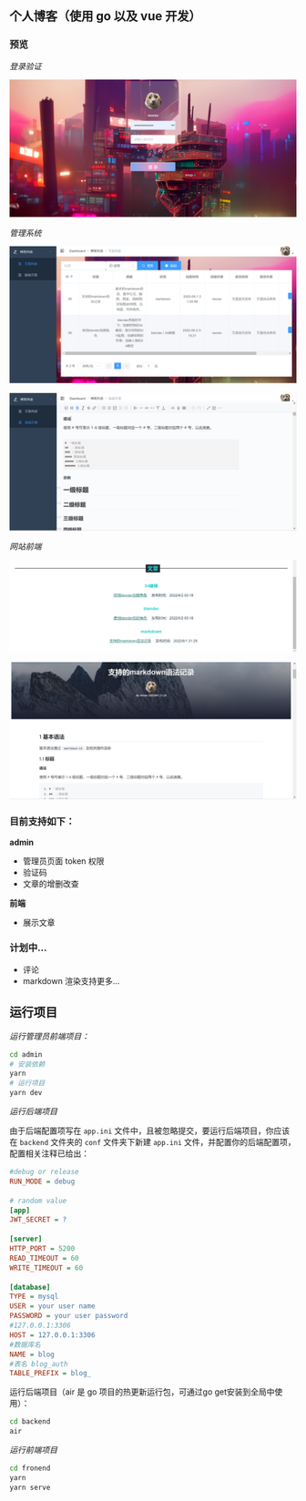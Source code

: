 ## 个人博客（使用 go 以及 vue 开发）

### 预览

*登录验证*

![](./README_images/1.png)

*管理系统*

![](./README_images/2.png)

![](./README_images/4.png)

*网站前端*

![](./README_images/3.png)

![](./README_images/5.png)

### 目前支持如下：

**admin**

* 管理员页面 token 权限
* 验证码
* 文章的增删改查

**前端**

* 展示文章

### 计划中...

* 评论
* markdown 渲染支持更多...

## 运行项目

*运行管理员前端项目：*

```bash
cd admin
# 安装依赖
yarn
# 运行项目
yarn dev
```

*运行后端项目*

由于后端配置项写在 `app.ini` 文件中，且被忽略提交，要运行后端项目，你应该在  `backend` 文件夹的 `conf` 文件夹下新建 `app.ini` 文件，并配置你的后端配置项，配置相关注释已给出：

```ini
#debug or release
RUN_MODE = debug

# random value
[app]
JWT_SECRET = ?

[server]
HTTP_PORT = 5200
READ_TIMEOUT = 60
WRITE_TIMEOUT = 60

[database]
TYPE = mysql
USER = your user name
PASSWORD = your user password
#127.0.0.1:3306
HOST = 127.0.0.1:3306
#数据库名
NAME = blog
#表名 blog_auth
TABLE_PREFIX = blog_
```

运行后端项目（air 是 go 项目的热更新运行包，可通过go get安装到全局中使用）：

```bash
cd backend
air
```

*运行前端项目*

```bash
cd fronend
yarn
yarn serve
```

